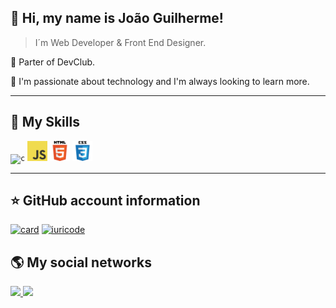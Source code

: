 ## 💜 Hi, my name is <strong>João Guilherme!</strong>

> I´m Web Developer & Front End Designer.

🔭 Parter of DevClub.

💬 I'm passionate about technology and I'm always looking to learn more.

----

## 🚀 My Skills

<code><img height="32" src="https://cdn.iconscout.com/icon/free/png-512/c-programming-569564.png" alt="c"/></code>
<code><img height="32" src="https://raw.githubusercontent.com/github/explore/80688e429a7d4ef2fca1e82350fe8e3517d3494d/topics/javascript/javascript.png" alt="Javascript"/></code>
<code><img height="32" src="https://raw.githubusercontent.com/github/explore/80688e429a7d4ef2fca1e82350fe8e3517d3494d/topics/html/html.png" alt="HTML5"/></code>
<code><img height="32" src="https://raw.githubusercontent.com/github/explore/80688e429a7d4ef2fca1e82350fe8e3517d3494d/topics/css/css.png" alt="CSS"/></code>

---

## ⭐ GitHub account information

[![card](https://github-readme-stats.vercel.app/api?username=jguilhermesl&theme=highcontrast&show_icons=true)](https://github.com/jguilhermesl/)
[![iuricode](https://github-readme-stats.vercel.app/api/top-langs/?username=jguilhermesl&hide=html&layout=compact&theme=highcontrast)](https://github.com/jguilhermesl/)

## 🌎 My social networks

<a  href="https://www.instagram.com/jgsldev/"> <img src="https://img.shields.io/badge/Instagram-E4405F?style=for-the-badge&logo=instagram&logoColor=white"/> </a>
<a  href="www.linkedin.com/in/jguilhermesl"> <img src="https://img.shields.io/badge/LinkedIn-0077B5?style=for-the-badge&logo=linkedin&logoColor=white"/> </a>
